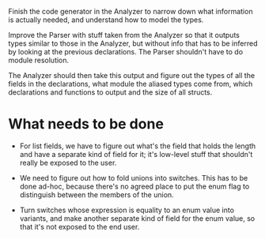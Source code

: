 Finish the code generator in the Analyzer to narrow down what information is actually needed, and understand how to model the types.

Improve the Parser with stuff taken from the Analyzer so that it outputs types similar to those in the Analyzer, but without info that has to be inferred by looking at the previous declarations. The Parser shouldn't have to do module resolution.

The Analyzer should then take this output and figure out the types of all the fields in the declarations, what module the aliased types come from, which declarations and functions to output and the size of all structs.


# What needs to be done

- For list fields, we have to figure out what's the field that holds the length
  and have a separate kind of field for it; it's low-level stuff that shouldn't
  really be exposed to the user.

- We need to figure out how to fold unions into switches. This has to be done
  ad-hoc, because there's no agreed place to put the enum flag to distinguish
  between the members of the union.

- Turn switches whose expression is equality to an enum value into variants,
  and make another separate kind of field for the enum value, so that it's
  not exposed to the end user.
